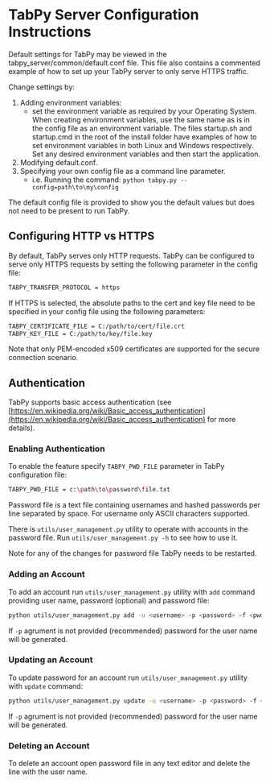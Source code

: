 # TabPy Server Configuration Instructions

Default settings for TabPy may be viewed in the
tabpy_server/common/default.conf file. This file also contains a
commented example of how to set up your TabPy server to only
serve HTTPS traffic.

Change settings by:

1. Adding environment variables:
   - set the environment variable as required by your Operating System. When
     creating environment variables, use the same name as is in the config file
     as an environment variable. The files startup.sh and startup.cmd in the root
     of the install folder have examples of how to set environment variables in
     both Linux and Windows respectively. Set any desired environment variables
     and then start the application.
2. Modifying default.conf.
3. Specifying your own config file as a command line parameter.
   - i.e. Running the command:
     ```python tabpy.py --config=path\to\my\config```

The default config file is provided to show you the default values but does not
need to be present to run TabPy.

## Configuring HTTP vs HTTPS

By default, TabPy serves only HTTP requests. TabPy can be configured to serve
only HTTPS requests by setting the following parameter in the config file:

```sh
TABPY_TRANSFER_PROTOCOL = https
```

If HTTPS is selected, the absolute paths to the cert and key file need to be
specified in your config file using the following parameters:

```sh
TABPY_CERTIFICATE_FILE = C:/path/to/cert/file.crt
TABPY_KEY_FILE = C:/path/to/key/file.key
```

Note that only PEM-encoded x509 certificates are supported for the secure
connection scenario.

## Authentication

TabPy supports basic access authentication (see 
[https://en.wikipedia.org/wiki/Basic_access_authentication](https://en.wikipedia.org/wiki/Basic_access_authentication)
for more details). 

### Enabling Authentication

To enable the feature specify `TABPY_PWD_FILE` parameter in TabPy
configuration file:

```sh
TABPY_PWD_FILE = c:\path\to\password\file.txt
```

Password file is a text file containing usernames and hashed passwords
per line separated by space. For username only ASCII characters
supported.

There is `utils/user_management.py` utility to operate with
accounts in the password file. Run `utils/user_management.py -h` to
see how to use it.

Note for any of the changes for password file TabPy needs to be restarted.

### Adding an Account

To add an account run `utils/user_management.py` utility with `add`
command  providing user name, password (optional) and password file:

```sh
python utils/user_management.py add -u <username> -p <password> -f <pwdfile>
```

If `-p` agrument is not provided (recommended) password for the user name
will be generated.

### Updating an Account

To update password for an account run `utils/user_management.py` utility
with `update` command:

```sh
python utils/user_management.py update -u <username> -p <password> -f <pwdfile>
```

If `-p` agrument is not provided (recommended) password for the user name
will be generated.

### Deleting an Account

To delete an account open password file in any text editor and delete the
line with the user name.
